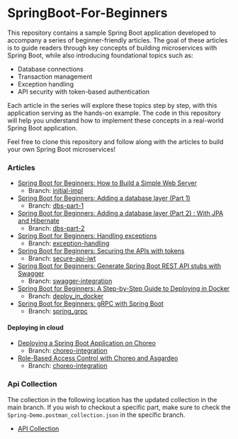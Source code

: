 # SpringBoot-For-Beginners
This repository contains a sample Spring Boot application developed to accompany a series of beginner-friendly articles. The goal of these articles is to guide readers through key concepts of building microservices with Spring Boot, while also introducing foundational topics such as:

- Database connections
- Transaction management
- Exception handling
- API security with token-based authentication

Each article in the series will explore these topics step by step, with this application serving as the hands-on example. The code in this repository will help you understand how to implement these concepts in a real-world Spring Boot application.

Feel free to clone this repository and follow along with the articles to build your own Spring Boot microservices!

### Articles
- [Spring Boot for Beginners: How to Build a Simple Web Server](https://somindagamage.medium.com/spring-boot-for-beginners-how-to-build-a-simple-web-server-0070235ce459)
  - Branch: [initial-impl](https://github.com/somindatommy/SpringBoot-For-Beginners/tree/initial-impl)
- [Spring Boot for Beginners: Adding a database layer (Part 1)](https://somindagamage.medium.com/spring-boot-for-beginners-adding-a-database-layer-part-1-fef164ec0edd)
  - Branch: [dbs-part-1](https://github.com/somindatommy/SpringBoot-For-Beginners/tree/dbs-part-1)
- [Spring Boot for Beginners: Adding a database layer (Part 2) : With JPA and Hibernate](https://somindagamage.medium.com/spring-boot-for-beginners-adding-a-database-layer-part-2-with-jpa-and-hibernate-03f6fd0cb238)
  - Branch: [dbs-part-2](https://github.com/somindatommy/SpringBoot-For-Beginners/tree/dbs-part-2-jpa)
- [Spring Boot for Beginners: Handling exceptions](https://somindagamage.medium.com/spring-boot-for-beginners-handling-exceptions-82efad3061cd)
  - Branch: [exception-handling](https://github.com/somindatommy/SpringBoot-For-Beginners/tree/exception-handling)
- [Spring Boot for Beginners: Securing the APIs with tokens](https://somindagamage.medium.com/spring-boot-for-beginners-securing-the-apis-with-tokens-586d3c13700d)
  - Branch: [secure-api-jwt](https://github.com/somindatommy/SpringBoot-For-Beginners/tree/secure-api-jwt)
- [Spring Boot for Beginners: Generate Spring Boot REST API stubs with Swagger](https://somindagamage.medium.com/spring-boot-for-beginners-generate-spring-boot-rest-api-stubs-with-swagger-66c590cc7616)
  - Branch: [swagger-integration ](https://github.com/somindatommy/SpringBoot-For-Beginners/tree/swagger-integration)
- [Spring Boot for Beginners: A Step-by-Step Guide to Deploying in Docker](https://somindagamage.medium.com/spring-boot-for-beginners-deploying-the-server-in-docker-fee07992adc2)
  - Branch: [deploy_in_docker](https://github.com/somindatommy/SpringBoot-For-Beginners/tree/deploy_in_docker)
- [Spring Boot for Beginners: gRPC with Spring Boot](https://somindagamage.medium.com/spring-boot-for-beginners-grpc-with-spring-boot-9de4ae2a0937)
  - Branch: [spring_grpc](https://github.com/somindatommy/SpringBoot-For-Beginners/tree/spring_grpc)

#### Deploying in cloud
- [Deploying a Spring Boot Application on Choreo](https://somindagamage.medium.com/deploying-a-spring-boot-application-on-choreo-c37bf72d353d)
  - Branch: [choreo-integration](https://github.com/somindatommy/SpringBoot-For-Beginners/tree/choreo-integration)
- [Role-Based Access Control with Choreo and Asgardeo](https://somindagamage.medium.com/role-based-access-control-with-choreo-and-asgardeo-606d72a7353e)
  - Branch: [choreo-integration](https://github.com/somindatommy/SpringBoot-For-Beginners/tree/choreo-integration)

### Api Collection
The collection in the following location has the updated collection in the main branch. If you wish to checkout a 
specific part, make sure to check the `Spring-Demo.postman_collection.json` in the specific branch. 
- [API Collection](payment-manager/src/main/resources/Spring-Demo.postman_collection.json)
